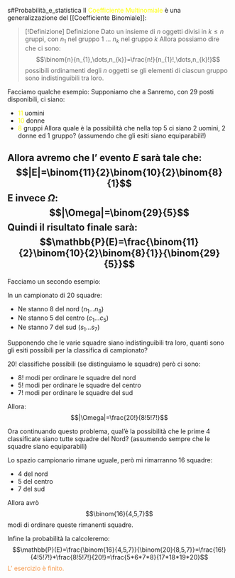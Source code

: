 s#Probabilità_e_statistica 
Il <font color="#ffff00">Coefficiente Multinomiale</font> è una generalizzazione del [[Coefficiente Binomiale]]:
>[!Definizione]  Definizione
>Dato un insieme di $n$ oggetti divisi in $k\leq n$ gruppi, con
>$n_{1}$ nel gruppo 1
>$\dots$
>$n_{k}$ nel gruppo $k$
>Allora possiamo dire che ci sono:
>$$\binom{n}{n_{1},\dots,n_{k}}=\frac{n!}{n_{1}!,\dots,n_{k}!}$$
>possibili ordinamenti degli $n$ oggetti se gli elementi di ciascun gruppo sono indistinguibili tra loro.

Facciamo qualche esempio:
Supponiamo che a Sanremo, con 29 posti disponibili, ci siano:
- <font color="#ffff00">11</font> uomini
- <font color="#ffff00">10</font> donne
- <font color="#ffff00">8</font> gruppi
Allora quale è la possibilità che nella top 5 ci siano 2 uomini, 2 donne ed 1 gruppo? (assumendo che gli esiti siano equiparabili!)

Allora avremo che l’ evento $E$ sarà tale che:
$$|E|=\binom{11}{2}\binom{10}{2}\binom{8}{1}$$
E invece $\Omega$:
$$|\Omega|=\binom{29}{5}$$
Quindi il risultato finale sarà:
$$\mathbb{P}(E)=\frac{\binom{11}{2}\binom{10}{2}\binom{8}{1}}{\binom{29}{5}}$$
---

Facciamo un secondo esempio:

In un campionato di 20 squadre:

- Ne stanno $8$ del nord $(n_{1}\dots n_{8})$
- Ne stanno $5$ del centro $(c_{1}\dots c_{5})$
- Ne stanno $7$ del sud $(s_{1}\dots s_{7})$

Supponendo che le varie squadre siano indistinguibili tra loro, quanti sono gli esiti possibili per la classifica di campionato?

$20!$ classifiche possibili (se distinguiamo le squadre)
però ci sono:
- $8!$ modi per ordinare le squadre del nord
- $5!$ modi per ordinare le squadre del centro
- $7!$ modi per ordinare le squadre del sud

Allora: $$|\Omega|=\frac{20!}{8!5!7!}$$

Ora continuando questo problema, qual’è la possibilità che le prime 4 classificate siano tutte squadre del Nord? (assumendo sempre che le squadre siano equiparabili)

Lo spazio campionario rimane uguale, però mi rimarranno $16$ squadre:
- $4$ del nord
- $5$ del centro
- $7$ del sud

Allora avrò $$\binom{16}{4,5,7}$$ modi di ordinare queste rimanenti squadre.

Infine la probabilità la calcoleremo: $$\mathbb{P}(E)=\frac{\binom{16}{4,5,7}}{\binom{20}{8,5,7}}=\frac{16!}{4!5!7!}*\frac{8!5!7!}{20!}=\frac{5*6*7*8}{17*18*19*20}$$
<font color="#f79646">L’ esercizio è finito.</font>
